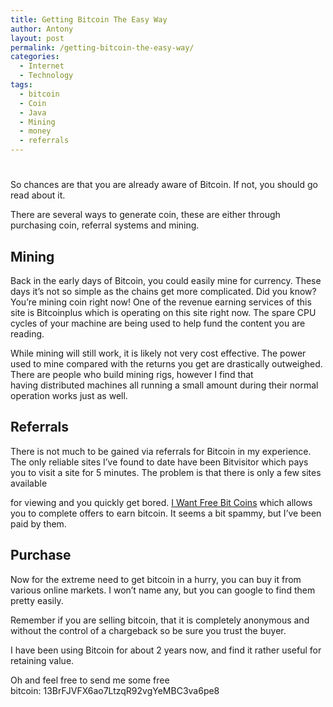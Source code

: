 ```yaml
---
title: Getting Bitcoin The Easy Way
author: Antony
layout: post
permalink: /getting-bitcoin-the-easy-way/
categories:
  - Internet
  - Technology
tags:
  - bitcoin
  - Coin
  - Java
  - Mining
  - money
  - referrals
---
```

# 

So chances are that you are already aware of Bitcoin. If not, you should go read about it.

There are several ways to generate coin, these are either through purchasing coin, referral systems and mining.

## Mining

Back in the early days of Bitcoin, you could easily mine for currency. These days it’s not so simple as the chains get more complicated. Did you know? You’re mining coin right now! One of the revenue earning services of this site is Bitcoinplus which is operating on this site right now. The spare CPU cycles of your machine are being used to help fund the content you are reading.

While mining will still work, it is likely not very cost effective. The power used to mine compared with the returns you get are drastically outweighed. There are people who build mining rigs, however I find that having distributed machines all running a small amount during their normal operation works just as well.



## Referrals

There is not much to be gained via referrals for Bitcoin in my experience. The only reliable sites I’ve found to date have been Bitvisitor which pays you to visit a site for 5 minutes. The problem is that there is only a few sites available

for viewing and you quickly get bored. [I Want Free Bit Coins][4] which allows you to complete offers to earn bitcoin. It seems a bit spammy, but I’ve been paid by them.

 [4]: http://www.iwantfreebitcoins.com/20673

## Purchase

Now for the extreme need to get bitcoin in a hurry, you can buy it from various online markets. I won’t name any, but you can google to find them pretty easily.

Remember if you are selling bitcoin, that it is completely anonymous and without the control of a chargeback so be sure you trust the buyer.

I have been using Bitcoin for about 2 years now, and find it rather useful for retaining value.

Oh and feel free to send me some free bitcoin: 13BrFJVFX6ao7LtzqR92vgYeMBC3va6pe8

